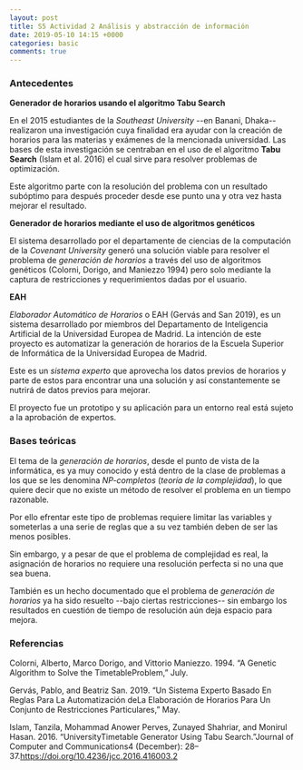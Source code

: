 ```yaml
---
layout: post
title: S5 Actividad 2 Análisis y abstracción de información
date: 2019-05-10 14:15 +0000
categories: basic
comments: true
---
```


### Antecedentes

__Generador de horarios usando el algoritmo Tabu Search__

En el 2015 estudiantes de la _Southeast University_  --en Banani, Dhaka-- realizaron una investigación cuya finalidad era ayudar con la creación de horarios para las materias y exámenes de la mencionada universidad. Las bases de esta investigación se centraban en el uso de el algoritmo __Tabu Search__ (Islam et al. 2016) el cual sirve para resolver problemas de optimización.

Este algoritmo parte con la resolución del problema con un resultado subóptimo para después proceder desde ese punto una y otra vez hasta mejorar el resultado.

__Generador de horarios mediante el uso de algoritmos genéticos__

El sistema desarrollado por el departamente de ciencias de la computación de la _Covenant University_ generó una solución viable para resolver el problema de _generación de horarios_ a través del uso de algoritmos genéticos (Colorni, Dorigo, and Maniezzo 1994) pero solo mediante la captura de restricciones y requerimientos dadas por el usuario.

__EAH__

_Elaborador Automático de Horarios_ o EAH (Gervás and San 2019), es un sistema desarrollado por miembros del Departamento de Inteligencia Artificial  de la Universidad Europea de Madrid. La intención de este proyecto es automatizar la generación de horarios de la Escuela Superior de Informática de la Universidad  Europea  de  Madrid.

Este es un _sistema experto_ que aprovecha los datos previos de horarios y parte de estos para encontrar una una solución y así constantemente se nutrirá de datos previos para mejorar.

El proyecto fue un prototipo y su aplicación para un entorno real está sujeto a la aprobación de expertos.

### Bases teóricas

El tema de la _generación de horarios_, desde el punto de vista de la informática, es ya muy conocido y está dentro de la clase de problemas a los que se les denomina _NP-completos_ (_teoría de la complejidad_), lo que quiere decir que no existe un método de resolver el problema en un tiempo razonable.

Por ello efrentar este tipo de problemas requiere limitar las variables y someterlas a una serie de reglas que a su vez también deben de ser las menos posibles.

Sin embargo, y a pesar de que el problema de complejidad es real, la asignación de horarios no requiere una resolución perfecta si no una que sea buena.

También es un hecho documentado que el problema de _generación de horarios_ ya ha sido resuelto --bajo ciertas restricciones-- sin embargo los resultados en cuestión de tiempo de resolución aún deja espacio para mejora.

### Referencias

Colorni, Alberto, Marco Dorigo, and Vittorio Maniezzo. 1994. “A Genetic Algorithm to Solve the TimetableProblem,” July.

Gervás, Pablo, and Beatriz San. 2019. “Un Sistema Experto Basado En Reglas Para La Automatización deLa Elaboración de Horarios Para Un Conjunto de Restricciones Particulares,” May.

Islam, Tanzila, Mohammad Anower Perves, Zunayed Shahriar, and Monirul Hasan. 2016. “UniversityTimetable Generator Using Tabu Search.”Journal of Computer and Communications4 (December): 28–37.https://doi.org/10.4236/jcc.2016.416003.2

